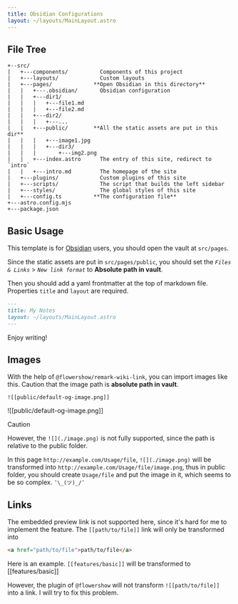 ```yaml
---
title: Obsidian Configurations
layout: ~/layouts/MainLayout.astro
---
```


## File Tree

```
+--src/
|   +---components/          Components of this project
|   +---layouts/             Custom layouts
|   +---pages/             **Open Obsidian in this directory**
|   |   +---.obsidian/       Obsidian configuration
|   |   +---dir1/
|   |   |   +---file1.md
|   |   |   +---file2.md
|   |   +---dir2/
|   |   |   +---...
|   |   +---public/        **All the static assets are put in this dir**
|   |   |   +---image1.jpg
|   |   |   +---dir3/
|   |   |       +---img2.png
|   |   +---index.astro      The entry of this site, redirect to `intro`
|   |   +---intro.md         The homepage of the site
|   +---plugins/             Custom plugins of this site
|   +---scripts/             The script that builds the left sidebar
|   +---styles/              The global styles of this site
|   +---config.ts          **The configuration file**
+---astro.config.mjs
+---package.json
```

## Basic Usage

This template is for [Obsidian](https://obsidian.md) users, you should open the vault at `src/pages`.

Since the static assets are put in `src/pages/public`, you should set the _`Files & Links`_ > _`New link format`_ to **Absolute path in vault**.

Then you should add a yaml frontmatter at the top of markdown file. Properties `title` and `layout` are required.

```md
---
title: My Notes
layout: ~/layouts/MainLayout.astro
---
```

Enjoy writing!

## Images

With the help of `@flowershow/remark-wiki-link`, you can import images like this. Caution that the image path is **absolute path in vault**.

```
![[public/default-og-image.png]]
```

![[public/default-og-image.png]]

> [!Caution]
> However, the `![](./image.png)` is not fully supported, since the path is relative to the public folder.
>
> In this page `http://example.com/Usage/file`, `![](./image.png)` will be transformed into `http://example.com/Usage/file/image.png`, thus in public folder, you should create `Usage/file` and put the image in it, which seems to be so complex. `¯\_(ツ)_/¯`

## Links

The embedded preview link is not supported here, since it's hard for me to implement the feature.
The `[[path/to/file]]` link will only be transformed into 

```html
<a href="path/to/file">path/to/file</a>
```

Here is an example. `[[features/basic]]` will be transformed to [[features/basic]]

However, the plugin of `@flowershow` will not transform `![[path/to/file]]` into a link. I will try to fix this problem.



